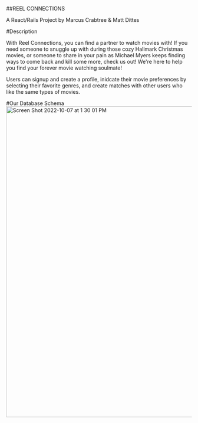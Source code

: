 ##REEL CONNECTIONS

A React/Rails Project by Marcus Crabtree & Matt Dittes

#Description

With Reel Connections, you can find a partner to watch movies with! If you need someone to snuggle up with during those cozy Hallmark Christmas movies, or someone to share in your pain as Michael Myers keeps finding ways to come back and kill some more, check us out! We're here to help you find your forever movie watching soulmate!

Users can signup and create a profile, inidcate their movie preferences by selecting their favorite genres, and create matches with other users who like the same types of movies.

#Our Database Schema
<img width="843" alt="Screen Shot 2022-10-07 at 1 30 01 PM" src="https://user-images.githubusercontent.com/108034440/194616054-3fc6b033-e5d3-4e46-a6d3-186da75da9b1.png">

